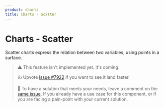 ```yaml
---
product: charts
title: Charts - Scatter
---
```


# Charts - Scatter

<p class="description">Scatter charts express the relation between two variables, using points in a surface.</p>

> ⚠️ This feature isn't implemented yet. It's coming.
>
> 👍 Upvote [issue #7922](https://github.com/mui/mui-x/issues/7922) if you want to see it land faster.
>
> 💬 To have a solution that meets your needs, leave a comment on the [same issue](https://github.com/mui/mui-x/issues/7922).
> If you already have a use case for this component, or if you are facing a pain-point with your current solution.
